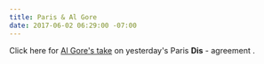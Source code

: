 ```yaml
---
title: Paris & Al Gore
date: 2017-06-02 06:29:00 -07:00
---
```


Click here for [Al Gore's take](https://www.climaterealityproject.org/blog/why-us-leaving-paris-agreement-isnt-end-world) on yesterday's Paris **Dis** -
 agreement .